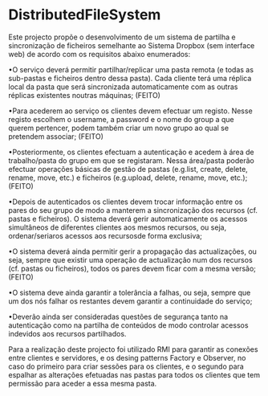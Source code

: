 # DistributedFileSystem

Este projecto propõe o desenvolvimento de um sistema de partilha e sincronização de ficheiros semelhante ao Sistema Dropbox (sem interface web) de acordo com os requisitos abaixo enumerados:

  •O serviço deverá permitir partilhar/replicar uma pasta remota (e todas as sub-pastas e ficheiros dentro dessa pasta). Cada  cliente terá uma réplica local da pasta que será sincronizada automaticamente com as outras réplicas existentes noutras máquinas; (FEITO)
  
  •Para acederem ao serviço os clientes devem efectuar um registo. Nesse registo escolhem o username, a password e o nome do group a que querem pertencer, podem também criar um novo grupo ao qual se pretendem associar; (FEITO)
  
  •Posteriormente, os clientes efectuam a autenticação e acedem à área de trabalho/pasta do grupo em que se registaram. Nessa  área/pasta poderão efectuar operações básicas de gestão de pastas (e.g.list, create, delete, rename, move, etc.) e ficheiros (e.g.upload, delete, rename, move, etc.); (FEITO)
  
  •Depois de autenticados os clientes devem trocar informação entre os pares do seu grupo de modo a manterem a sincronização dos recursos (cf. pastas e ficheiros). O sistema deverá gerir automaticamente os acessos simultâneos de diferentes clientes aos mesmos  recursos, ou seja, ordenar/seriaros acessos aos recursosde forma exclusiva;
  
  •O sistema deverá ainda permitir gerir a propagação das actualizações, ou seja, sempre que existir uma operação de actualização num dos recursos (cf. pastas ou ficheiros), todos os pares devem ficar com a mesma versão; (FEITO)
  
  •O sistema deve ainda garantir a tolerância a falhas, ou seja, sempre que um dos nós falhar os restantes devem garantir a continuidade do serviço;
  
  •Deverão ainda ser consideradas questões de segurança tanto na autenticação como na partilha de conteúdos de modo controlar acessos indevidos aos recursos partilhados.
  
 Para a realização deste projecto foi utilizado RMI para garantir as conexões entre clientes e servidores, e os desing patterns Factory e Observer, no caso do primeiro para criar sessões para os clientes, e o segundo para espalhar as alterações efetuadas nas pastas para todos os clientes que tem permissão para aceder a essa mesma pasta.
